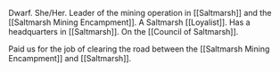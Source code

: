 Dwarf. She/Her. Leader of the mining operation in [[Saltmarsh]] and the [[Saltmarsh Mining Encampment]]. A Saltmarsh [[Loyalist]]. Has a headquarters in [[Saltmarsh]]. On the [[Council of Saltmarsh]]. 

Paid us for the job of clearing the road between the [[Saltmarsh Mining Encampment]] and [[Saltmarsh]].